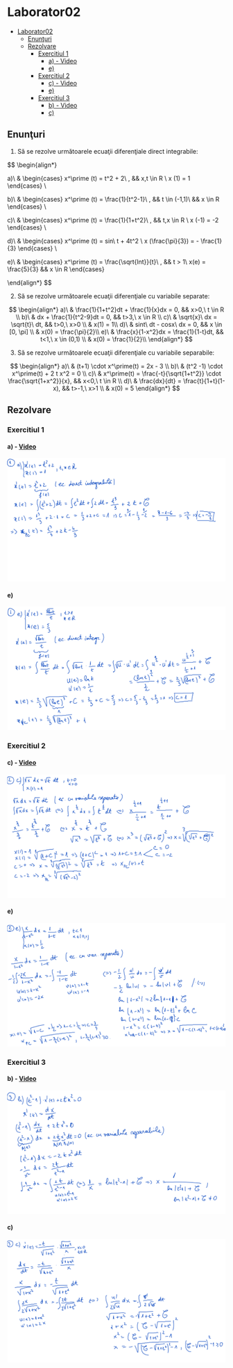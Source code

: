 # Laborator02

- [Laborator02](#laborator02)
  - [Enunţuri](#enunţuri)
  - [Rezolvare](#rezolvare)
    - [Exercitiul 1](#exercitiul-1)
      - [a) - Video](#a---video)
      - [e)](#e)
    - [Exercitiul 2](#exercitiul-2)
      - [c) - Video](#c---video)
      - [e)](#e)
    - [Exercitiul 3](#exercitiul-3)
      - [b) - Video](#b---video)
      - [c)](#c)

## Enunţuri

1.  Să se rezolve următoarele ecuaţii diferenţiale direct integrabile:

$$
\begin{align*}

a)\ &
\begin{cases}
x^\prime (t) = t^2 + 2\ , && x,t \in R \\
x (1) = 1
\end{cases} \\

b)\ &
\begin{cases}
x^\prime (t) = \frac{1}{t^2-1}\ , && t \in (-1,1)\\
&& x \in R
\end{cases} \\

c)\ &
\begin{cases}
x^\prime (t) = \frac{1}{1+t^2}\ , && t,x \in R \\
x (-1) = -2
\end{cases} \\

d)\ &
\begin{cases}
x^\prime (t) = sin\ t + 4t^2 \\
x (\frac{\pi}{3}) = - \frac{1}{3}
\end{cases} \\

e)\ &
\begin{cases}
x^\prime (t) = \frac{\sqrt{lnt}}{t}\ , && t > 1\\
x(e) = \frac{5}{3} && x \in R
\end{cases}

\end{align*}
$$

2. Să se rezolve următoarele ecuaţii diferenţiale cu variabile separate:

$$
\begin{align*}
a)\ & \frac{1}{1+t^2}dt + \frac{1}{x}dx = 0, && x>0,\ t \in R \\
b)\ & dx + \frac{1}{t^2-9}dt = 0, && t>3,\ x \in R \\
c)\ & \sqrt{x}\ dx = \sqrt{t}\ dt, && t>0,\ x>0 \\
    & x(1) = 1\\
d)\ & sint\ dt - cosx\ dx = 0, && x \in [0, \pi] \\
    & x(0) = \frac{\pi}{2}\\
e)\ & \frac{x}{1-x^2}dx = \frac{1}{1-t}dt, && t<1,\ x \in (0,1) \\
    & x(0) = \frac{1}{2}\\
\end{align*}
$$

3. Să se rezolve următoarele ecuaţii diferenţiale cu variabile separabile:

$$
\begin{align*}
  a)\ & (t+1) \cdot x^\prime(t) = 2x - 3 \\
  b)\ & (t^2 -1) \cdot x^\prime(t) + 2  t x^2 = 0 \\
  c)\ & x^\prime(t) = \frac{-t}{\sqrt{1+t^2}} \cdot \frac{\sqrt{1+x^2}}{x}, && x<0,\ t \in R \\
  d)\ & \frac{dx}{dt} = \frac{t}{1+t}(1-x), && t>-1,\ x>1 \\
     & x(0) = 5
\end{align*}
$$

## Rezolvare

### Exercitiul 1

#### a) - [Video](./video/Ex1a.mp4)

![Ex1a](./img/Ex1a.png)

#### e)

![Ex1e](./img/Ex1e.png)

### Exercitiul 2

#### c) - [Video](./video/Ex2c.mp4)

![Ex2c](./img/Ex2c.png)

#### e)

![Ex2e](./img/Ex2e.png)

### Exercitiul 3

#### b) - [Video](./video/Ex3b.mp4)

![Ex3b](./img/Ex3b.png)

#### c)

![Ex3c](./img/Ex3c.png) 

